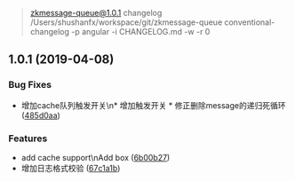 
> zkmessage-queue@1.0.1 changelog /Users/shushanfx/workspace/git/zkmessage-queue
> conventional-changelog -p angular -i CHANGELOG.md -w -r 0

## 1.0.1 (2019-04-08)


### Bug Fixes

* 增加cache队列触发开关\n* 增加触发开关 * 修正删除message的递归死循环 ([485d0aa](https://github.com/shushanfx/zkmessage-queue/commit/485d0aa))


### Features

* add cache support\nAdd box ([6b00b27](https://github.com/shushanfx/zkmessage-queue/commit/6b00b27))
* 增加日志格式校验 ([67c1a1b](https://github.com/shushanfx/zkmessage-queue/commit/67c1a1b))



